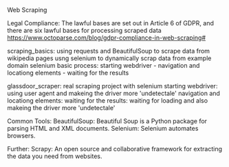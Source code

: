 Web Scraping 

Legal Compliance:
The lawful bases are set out in Article 6 of GDPR, and there are six lawful bases for processing scraped data
https://www.octoparse.com/blog/gdpr-compliance-in-web-scraping#


scraping_basics:
using requests and BeautifulSoup to scrape data from wikipedia pages 
usng selenium to dynamically scrap data from example domain 
selenium basic process: starting webdriver - navigation and locationg elements - waiting for the results

glassdoor_scraper: real scraping project with selenium 
starting webdriver: using user agent and makeing the driver more 'undetectale'
navigation and locationg elements: 
waiting for the results: waiting for loading and also makeing the driver more 'undetectale'


Common Tools:
BeautifulSoup: Beautiful Soup is a Python package for parsing HTML and XML documents.
Selenium: Selenium automates browsers.

Further: 
Scrapy: An open source and collaborative framework for extracting the data you need from websites.